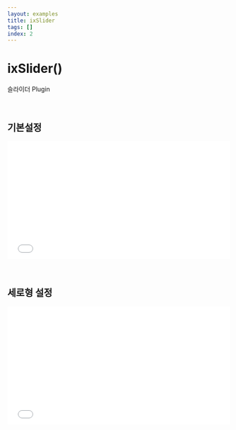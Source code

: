 ```yaml
---
layout: examples
title: ixSlider
tags: []
index: 2
---
```


# ixSlider()

슬라이더 Plugin

&nbsp;
&nbsp;

## 기본설정
<iframe allowfullscreen="true" allowtransparency="true" frameborder="no" height="266" scrolling="no" src="//codepen.io/blaxk/embed/remZGq/?height=266&amp;theme-id=0&amp;default-tab=result" style="width: 100%;"></iframe>

&nbsp;
&nbsp;

## 세로형 설정
<iframe allowfullscreen="true" allowtransparency="true" frameborder="no" height="266" scrolling="no" src="//codepen.io/blaxk/embed/ZWaMML/?height=266&amp;theme-id=0&amp;default-tab=result" style="width: 100%;"></iframe>
